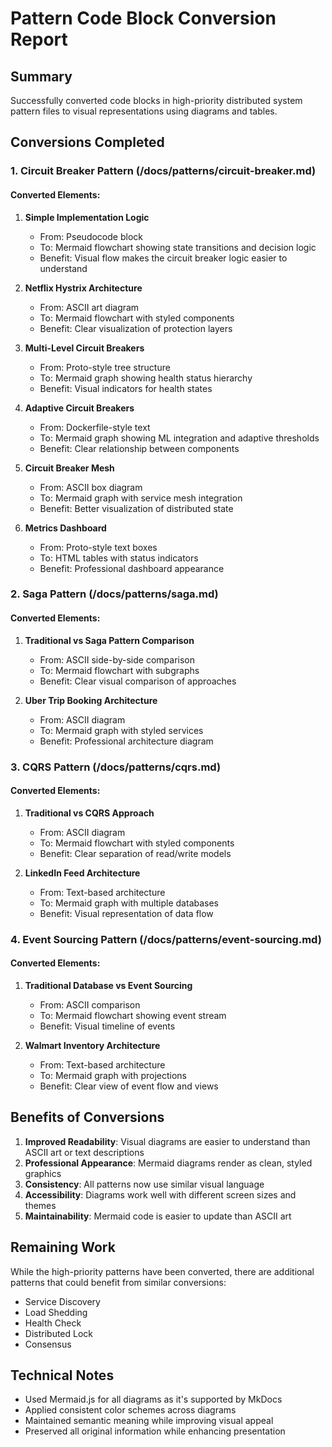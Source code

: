 # Pattern Code Block Conversion Report

## Summary
Successfully converted code blocks in high-priority distributed system pattern files to visual representations using diagrams and tables.

## Conversions Completed

### 1. Circuit Breaker Pattern (/docs/patterns/circuit-breaker.md)

#### Converted Elements:
1. **Simple Implementation Logic** 
   - From: Pseudocode block
   - To: Mermaid flowchart showing state transitions and decision logic
   - Benefit: Visual flow makes the circuit breaker logic easier to understand

2. **Netflix Hystrix Architecture**
   - From: ASCII art diagram
   - To: Mermaid flowchart with styled components
   - Benefit: Clear visualization of protection layers

3. **Multi-Level Circuit Breakers**
   - From: Proto-style tree structure
   - To: Mermaid graph showing health status hierarchy
   - Benefit: Visual indicators for health states

4. **Adaptive Circuit Breakers**
   - From: Dockerfile-style text
   - To: Mermaid graph showing ML integration and adaptive thresholds
   - Benefit: Clear relationship between components

5. **Circuit Breaker Mesh**
   - From: ASCII box diagram
   - To: Mermaid graph with service mesh integration
   - Benefit: Better visualization of distributed state

6. **Metrics Dashboard**
   - From: Proto-style text boxes
   - To: HTML tables with status indicators
   - Benefit: Professional dashboard appearance

### 2. Saga Pattern (/docs/patterns/saga.md)

#### Converted Elements:
1. **Traditional vs Saga Pattern Comparison**
   - From: ASCII side-by-side comparison
   - To: Mermaid flowchart with subgraphs
   - Benefit: Clear visual comparison of approaches

2. **Uber Trip Booking Architecture**
   - From: ASCII diagram
   - To: Mermaid graph with styled services
   - Benefit: Professional architecture diagram

### 3. CQRS Pattern (/docs/patterns/cqrs.md)

#### Converted Elements:
1. **Traditional vs CQRS Approach**
   - From: ASCII diagram
   - To: Mermaid flowchart with styled components
   - Benefit: Clear separation of read/write models

2. **LinkedIn Feed Architecture**
   - From: Text-based architecture
   - To: Mermaid graph with multiple databases
   - Benefit: Visual representation of data flow

### 4. Event Sourcing Pattern (/docs/patterns/event-sourcing.md)

#### Converted Elements:
1. **Traditional Database vs Event Sourcing**
   - From: ASCII comparison
   - To: Mermaid flowchart showing event stream
   - Benefit: Visual timeline of events

2. **Walmart Inventory Architecture**
   - From: Text-based architecture
   - To: Mermaid graph with projections
   - Benefit: Clear view of event flow and views

## Benefits of Conversions

1. **Improved Readability**: Visual diagrams are easier to understand than ASCII art or text descriptions
2. **Professional Appearance**: Mermaid diagrams render as clean, styled graphics
3. **Consistency**: All patterns now use similar visual language
4. **Accessibility**: Diagrams work well with different screen sizes and themes
5. **Maintainability**: Mermaid code is easier to update than ASCII art

## Remaining Work

While the high-priority patterns have been converted, there are additional patterns that could benefit from similar conversions:
- Service Discovery
- Load Shedding
- Health Check
- Distributed Lock
- Consensus

## Technical Notes

- Used Mermaid.js for all diagrams as it's supported by MkDocs
- Applied consistent color schemes across diagrams
- Maintained semantic meaning while improving visual appeal
- Preserved all original information while enhancing presentation